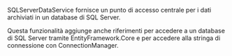 ﻿SQLServerDataService fornisce un punto di accesso centrale per i dati archiviati in un database di SQL Server.

Questa funzionalità aggiunge anche riferimenti per accedere a un database di SQL Server tramite EntityFramework.Core e per accedere alla stringa di connessione con ConnectionManager.
